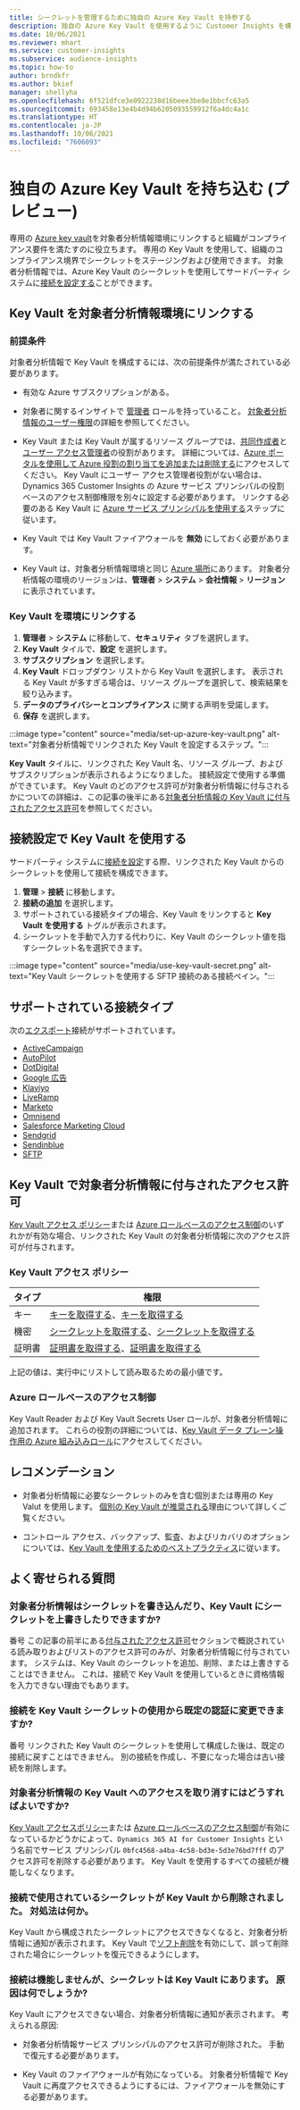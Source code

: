 ```yaml
---
title: シークレットを管理するために独自の Azure Key Vault を持参する
description: 独自の Azure Key Vault を使用するように Customer Insights を構成する方法を学習します。
ms.date: 10/06/2021
ms.reviewer: mhart
ms.service: customer-insights
ms.subservice: audience-insights
ms.topic: how-to
author: brndkfr
ms.author: bkief
manager: shellyha
ms.openlocfilehash: 6f521dfce3e0922238d16beee3be8e1bbcfc63a5
ms.sourcegitcommit: 693458e13e4b4d94b6205093559912f6a4dc4a1c
ms.translationtype: HT
ms.contentlocale: ja-JP
ms.lasthandoff: 10/06/2021
ms.locfileid: "7606093"
---
```

# <a name="bring-your-own-azure-key-vault-preview"></a>独自の Azure Key Vault を持ち込む (プレビュー)

専用の [Azure key vault](/azure/key-vault/general/basic-concepts)を対象者分析情報環境にリンクすると組織がコンプライアンス要件を満たすのに役立ちます。
専用の Key Vault を使用して、組織のコンプライアンス境界でシークレットをステージングおよび使用できます。 対象者分析情報では、Azure Key Vault のシークレットを使用してサードパーティ システムに[接続を設定する](connections.md)ことができます。

## <a name="link-the-key-vault-to-the-audience-insights-environment"></a>Key Vault を対象者分析情報環境にリンクする

### <a name="prerequisites"></a>前提条件

対象者分析情報で Key Vault を構成するには、次の前提条件が満たされている必要があります。

- 有効な Azure サブスクリプションがある。

- 対象者に関するインサイトで [管理者](permissions.md#administrator) ロールを持っていること。 [対象者分析情報のユーザー権限](permissions.md#assign-roles-and-permissions)の詳細を参照してください。

- Key Vault または Key Vault が属するリソース グループでは、[共同作成者](/azure/role-based-access-control/built-in-roles#contributor)と[ユーザー アクセス管理者](/azure/role-based-access-control/built-in-roles#user-access-administrator)の役割があります。 詳細については、[Azure ポータルを使用して Azure 役割の割り当てを追加または削除する](/azure/role-based-access-control/role-assignments-portal)にアクセスしてください。 Key Vault にユーザー アクセス管理者役割がない場合は、Dynamics 365 Customer Insights の Azure サービス プリンシパルの役割ベースのアクセス制御権限を別々に設定する必要があります。 リンクする必要のある Key Vault に [Azure サービス プリンシパルを使用する](connect-service-principal.md)ステップに従います。

- Key Vault では Key Vault ファイアウォールを **無効** にしておく必要があります。

- Key Vault は、対象者分析情報環境と同じ [Azure 場所](https://azure.microsoft.com/global-infrastructure/geographies/#overview)にあります。 対象者分析情報の環境のリージョンは、**管理者** > **システム** > **会社情報** > **リージョン** に表示されています。

### <a name="link-a-key-vault-to-the-environment"></a>Key Vault を環境にリンクする

1. **管理者** > **システム** に移動して、**セキュリティ** タブを選択します。
1. **Key Vault** タイルで、**設定** を選択します。
1. **サブスクリプション** を選択します。
1. **Key Vault** ドロップダウン リストから Key Vault を選択します。 表示される Key Vault が多すぎる場合は、リソース グループを選択して、検索結果を絞り込みます。
1. **データのプライバシーとコンプライアンス** に関する声明を受諾します。
1. **保存** を選択します。

:::image type="content" source="media/set-up-azure-key-vault.png" alt-text="対象者分析情報でリンクされた Key Vault を設定するステップ。":::

**Key Vault** タイルに、リンクされた Key Vault 名、リソース グループ、およびサブスクリプションが表示されるようになりました。 接続設定で使用する準備ができています。
Key Vault のどのアクセス許可が対象者分析情報に付与されるかについての詳細は、この記事の後半にある[対象者分析情報の Key Vault に付与されたアクセス許可](#permissions-granted-on-the-key-vault-to-audience-insights)を参照してください。

## <a name="use-the-key-vault-in-the-connection-setup"></a>接続設定で Key Vault を使用する

サードパーティ システムに[接続を設定](connections.md)する際、リンクされた Key Vault からのシークレットを使用して接続を構成できます。

1. **管理** > **接続** に移動します。
1. **接続の追加** を選択します。
1. サポートされている接続タイプの場合、Key Vault をリンクすると **Key Vault を使用する** トグルが表示されます。
1. シークレットを手動で入力する代わりに、Key Vault のシークレット値を指すシークレット名を選択できます。

:::image type="content" source="media/use-key-vault-secret.png" alt-text="Key Vault シークレットを使用する SFTP 接続のある接続ペイン。":::

## <a name="supported-connection-types"></a>サポートされている接続タイプ

次の[エクスポート](export-destinations.md)接続がサポートされています。

* [ActiveCampaign](export-active-campaign.md)
* [AutoPilot](export-autopilot.md)
* [DotDigital](export-dotdigital.md)
* [Google 広告](export-google-ads.md)
* [Klaviyo](export-klaviyo.md)
* [LiveRamp](export-liveramp.md)
* [Marketo](export-marketo.md)
* [Omnisend](export-omnisend.md)
* [Salesforce Marketing Cloud](export-salesforce.md)
* [Sendgrid](export-sendgrid.md)
* [Sendinblue](export-sendinblue.md)
* [SFTP](export-sftp.md)

## <a name="permissions-granted-on-the-key-vault-to-audience-insights"></a>Key Vault で対象者分析情報に付与されたアクセス許可

[Key Vault アクセス ポリシー](/azure/key-vault/general/assign-access-policy?tabs=azure-portal)または [Azure ロールベースのアクセス制御](/azure/key-vault/general/rbac-guide?tabs=azure-cli)のいずれかが有効な場合、リンクされた Key Vault の対象者分析情報に次のアクセス許可が付与されます。

### <a name="key-vault-access-policy"></a>Key Vault アクセス ポリシー

| タイプ        | 権限          |
| ----------- | -------------------- |
| キー         | [キーを取得する](/rest/api/keyvault/get-keys)、[キーを取得する](/rest/api/keyvault/get-key)                                 |
| 機密      | [シークレットを取得する](/rest/api/keyvault/get-secrets)、[シークレットを取得する](/rest/api/keyvault/get-secret)                     |
| 証明書 | [証明書を取得する](/rest/api/keyvault/get-certificates)、[証明書を取得する](/rest/api/keyvault/get-certificate) |

上記の値は、実行中にリストして読み取るための最小値です。

### <a name="azure-role-based-access-control"></a>Azure ロールベースのアクセス制御

Key Vault Reader および Key Vault Secrets User ロールが、対象者分析情報に追加されます。 これらの役割の詳細については、[Key Vault データ プレーン操作用の Azure 組み込みロール](/azure/key-vault/general/rbac-guide?tabs=azure-cli)にアクセスしてください。

## <a name="recommendations"></a>レコメンデーション

- 対象者分析情報に必要なシークレットのみを含む個別または専用の Key Valut を使用します。 [個別の Key Vault が推奨される](/azure/key-vault/general/best-practices#why-we-recommend-separate-key-vaults)理由について詳しくご覧ください。

- コントロール アクセス、バックアップ、監査、およびリカバリのオプションについては、[Key Vault を使用するためのベストプラクティス](/azure/key-vault/general/best-practices#turn-on-logging)に従います。

## <a name="frequently-asked-questions"></a>よく寄せられる質問

### <a name="can-audience-insights-write-secrets-or-overwrite-secrets-into-the-key-vault"></a>対象者分析情報はシークレットを書き込んだり、Key Vault にシークレットを上書きしたりできますか?

番号 この記事の前半にある[付与されたアクセス許可](#permissions-granted-on-the-key-vault-to-audience-insights)セクションで概説されている読み取りおよびリストのアクセス許可のみが、対象者分析情報に付与されています。 システムは、Key Vault のシークレットを追加、削除、または上書きすることはできません。 これは、接続で Key Vault を使用しているときに資格情報を入力できない理由でもあります。

### <a name="can-i-change-a-connection-from-using-key-vault-secrets-to-default-authentication"></a>接続を Key Vault シークレットの使用から既定の認証に変更できますか?

番号 リンクされた Key Vault のシークレットを使用して構成した後は、既定の接続に戻すことはできません。 別の接続を作成し、不要になった場合は古い接続を削除します。

### <a name="how-can-i-revoke-access-to-a-key-vault-for-audience-insights"></a>対象者分析情報の Key Vault へのアクセスを取り消すにはどうすればよいですか?

[Key Vault アクセスポリシー](/azure/key-vault/general/assign-access-policy?tabs=azure-portal)または [Azure ロールベースのアクセス制御](/azure/key-vault/general/rbac-guide?tabs=azure-cli)が有効になっているかどうかによって、`Dynamics 365 AI for Customer Insights` という名前でサービス プリンシパル `0bfc4568-a4ba-4c58-bd3e-5d3e76bd7fff` のアクセス許可を削除する必要があります。 Key Vault を使用するすべての接続が機能しなくなります。

### <a name="a-secret-thats-used-in-a-connection-got-removed-from-the-key-vault-what-can-i-do"></a>接続で使用されているシークレットが Key Vault から削除されました。 対処法は何か。

Key Vault から構成されたシークレットにアクセスできなくなると、対象者分析情報に通知が表示されます。 Key Vault で[ソフト削除](/azure/key-vault/general/soft-delete-overview)を有効にして、誤って削除された場合にシークレットを復元できるようにします。

### <a name="a-connection-doesnt-work-but-my-secret-is-in-the-key-vault-what-might-be-the-cause"></a>接続は機能しませんが、シークレットは Key Vault にあります。 原因は何でしょうか?

Key Vault にアクセスできない場合、対象者分析情報に通知が表示されます。 考えられる原因:

- 対象者分析情報サービス プリンシパルのアクセス許可が削除された。 手動で復元する必要があります。

- Key Vault のファイアウォールが有効になっている。 対象者分析情報で Key Vault に再度アクセスできるようにするには、ファイアウォールを無効にする必要があります。
